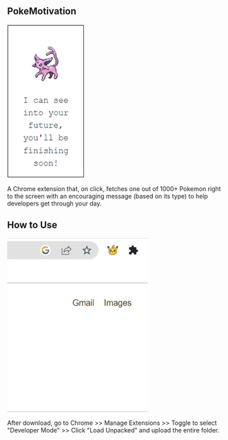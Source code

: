 ## PokeMotivation

![pokemotivation-espeon](./pokemotivation_espeon.png)

A Chrome extension that, on click, fetches one out of 1000+ Pokemon right to the screen with an encouraging message (based on its type) to help developers get through your day.

## How to Use

![pokemotivation](./pokemotivation.gif)

After download, go to Chrome >> Manage Extensions >> Toggle to select "Developer Mode" >> Click "Load Unpacked" and upload the entire folder. 
